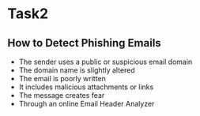 # Task2

## How to Detect Phishing Emails

+ The sender uses a public or suspicious email domain
+  The domain name is slightly altered
+  The email is poorly written
+  It includes malicious attachments or links
+  The message creates fear
+  Through an online Email Header Analyzer
